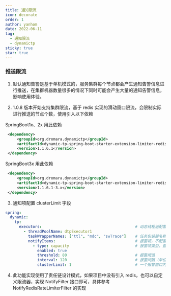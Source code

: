 ```yaml
---
title: 通知限流
icon: decorate
order: 1
author: yanhom
date: 2022-06-11
tag:
  - 通知限流
  - dynamictp
sticky: true
star: true
---
```


### 推送限流

1. 默认通知告警是基于单机模式的，服务集群每个节点都会产生通知告警信息进行推送，在集群机器数量很多的情况下同时可能会产生大量的通知告警信息，影响使用体验。

2. 1.0.8 版本开始支持集群限流，基于 redis 实现的滑动窗口限流，会限制实际进行推送的节点个数，使用引入以下依赖

SpringBoot1x、2x 用此依赖

```xml
 <dependency>
     <groupId>org.dromara.dynamictp</groupId>
     <artifactId>dynamic-tp-spring-boot-starter-extension-limiter-redis</artifactId>
     <version>1.1.6.1</version>
 </dependency>
 ```
SpringBoot3x 用此依赖

```xml
 <dependency>
     <groupId>org.dromara.dynamictp</groupId>
     <artifactId>dynamic-tp-spring-boot-starter-extension-limiter-redis</artifactId>
     <version>1.1.6.1-3.x</version>
 </dependency>
 ```

3. 通知项配置 clusterLimit 字段

```yaml
spring:
  dynamic:
    tp:
      executors:                                         # 动态线程池配置，省略其他项，具体看上述配置文件
        - threadPoolName: dtpExecutor1
          taskWrapperNames: ["ttl", "mdc", "swTrace"]    # 任务包装器名称，继承TaskWrapper接口
          notifyItems:                                   # 报警项，不配置自动会按默认值配置（变更通知、容量报警、活性报警）
            - type: capacity                             # 报警项类型，查看源码 NotifyTypeEnum枚举类
              enabled: true
              threshold: 80                              # 报警阈值
              interval: 120                              # 报警间隔（单位：s）
              clusterLimit: 1                            # 一个报警窗口内，只允许该配置数量的机器进行推送通知，默认为1
```

4. 此功能实现使用了责任链设计模式，如果项目中没有引入 redis，也可以自定义限流器，实现 NotifyFilter 接口即可，具体参考 NotifyRedisRateLimiterFilter 的实现